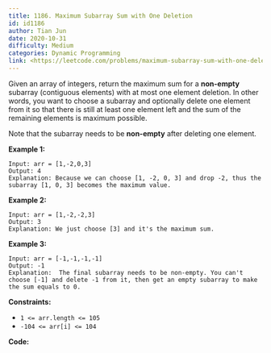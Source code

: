 ```yaml
---
title: 1186. Maximum Subarray Sum with One Deletion
id: id1186
author: Tian Jun
date: 2020-10-31
difficulty: Medium
categories: Dynamic Programming
link: <https://leetcode.com/problems/maximum-subarray-sum-with-one-deletion/description/>
---
```


Given an array of integers, return the maximum sum for a **non-empty**
subarray (contiguous elements) with at most one element deletion. In other
words, you want to choose a subarray and optionally delete one element from it
so that there is still at least one element left and the sum of the remaining
elements is maximum possible.

Note that the subarray needs to be **non-empty** after deleting one element.



**Example 1:**
            
	Input: arr = [1,-2,0,3]    
	Output: 4    
	Explanation: Because we can choose [1, -2, 0, 3] and drop -2, thus the subarray [1, 0, 3] becomes the maximum value.

**Example 2:**
            
	Input: arr = [1,-2,-2,3]    
	Output: 3    
	Explanation: We just choose [3] and it's the maximum sum.    

**Example 3:**
            
	Input: arr = [-1,-1,-1,-1]    
	Output: -1    
	Explanation:  The final subarray needs to be non-empty. You can't choose [-1] and delete -1 from it, then get an empty subarray to make the sum equals to 0.    



**Constraints:**

  * `1 <= arr.length <= 105`
  * `-104 <= arr[i] <= 104`


**Code:**
